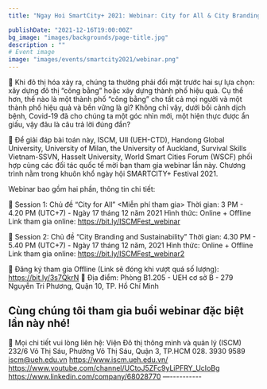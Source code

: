 ```yaml
---
title: "Ngay Hoi SmartCity+ 2021: Webinar: City for All & City Branding and Sustainability"

publishDate: "2021-12-16T19:00:00Z"
bg_image: "images/backgrounds/page-title.jpg"
description : ""
# Event image
image: "images/events/smartcity2021/webinar.png"
---
```


<!--StartFragment-->

🌠 Khi đô thị hóa xảy ra, chúng ta thường phải đối mặt trước hai sự lựa chọn: xây dựng đô thị “công bằng” hoặc xây dựng thành phố hiệu quả. Cụ thể hơn, thế nào là một thành phố “công bằng” cho tất cả mọi người và một thành phố hiệu quả và bền vững là gì? Không chỉ vậy, dưới bối cảnh dịch bệnh, Covid-19 đã cho chúng ta một góc nhìn mới, một hiện thực được ẩn giấu, vậy đâu là câu trả lời đúng đắn? 

🌠 Để giải đáp bài toán này, ISCM, UII (UEH-CTD), Handong Global University, University of Milan, the University of Auckland, Survival Skills Vietnam-SSVN, Hasselt University, World Smart Cities Forum (WSCF) phối hợp cùng các đối tác quốc tế mời bạn tham gia webinar lần này. Chương trình nằm trong khuôn khổ ngày hội SMARTCITY+ Festival 2021.

Webinar bao gồm hai phần, thông tin chi tiết: 

🌟 Session 1: Chủ đề “City for All” <Miễn phí tham gia>
Thời gian: 3 PM - 4.20 PM (UTC+7) - Ngày 17 tháng 12 năm 2021
Hình thức: Online + Offline
Link tham gia online: https://bit.ly/ISCMFest_webinar

🌟 Session 2: Chủ đề “City Branding and Sustainability”
Thời gian: 4.30 PM  - 5.40 PM (UTC+7) - Ngày 17 tháng 12 năm, 2021
Hình thức: Online + Offline
Link tham gia online: https://bit.ly/ISCMFest_webinar2

🔹 Đăng ký tham gia Offline (Link sẽ đóng khi vượt quá số lượng): https://bit.ly/3s7QkrN 
🔹 Địa điểm: Phòng B1.205 - UEH cơ sở B - 279 Nguyễn Tri Phương, Quận 10, TP. Hồ Chí Minh

Cùng chúng tôi tham gia buổi webinar đặc biệt lần này nhé!
-----------
🔰 Mọi chi tiết vui lòng liên hệ:
Viện Đô thị thông minh và quản lý (ISCM)
232/6 Võ Thị Sáu, Phường Võ Thị Sáu, Quận 3, TP.HCM
028. 3930 9589
iscm@ueh.edu.vn
https://www.iscm.ueh.edu.vn/
https://www.youtube.com/channel/UCtoJ5ZFc9yLiPFRY_UcIoBg
https://www.linkedin.com/company/68028770
—----------
